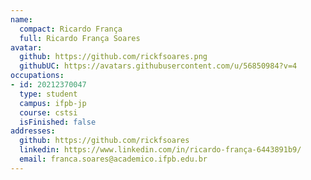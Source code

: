 ```yaml
---
name:
  compact: Ricardo França 
  full: Ricardo França Soares 
avatar:
  github: https://github.com/rickfsoares.png
  githubUC: https://avatars.githubusercontent.com/u/56850984?v=4
occupations:
- id: 20212370047 
  type: student
  campus: ifpb-jp
  course: cstsi
  isFinished: false
addresses:
  github: https://github.com/rickfsoares
  linkedin: https://www.linkedin.com/in/ricardo-frança-6443891b9/
  email: franca.soares@academico.ifpb.edu.br
---
```

